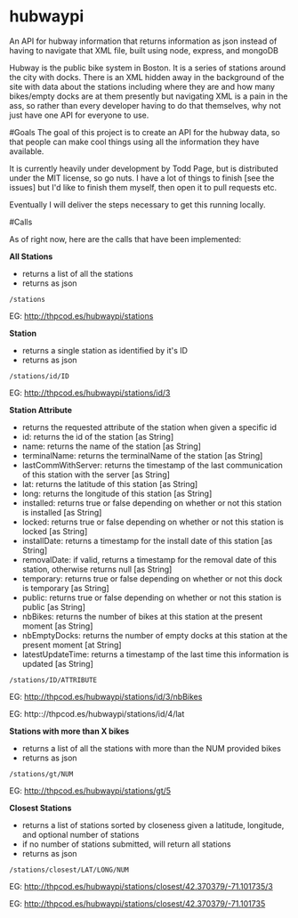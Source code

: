 hubwaypi
========

An API for hubway information that returns information as json instead of having to navigate that XML file, built using node, express, and mongoDB

Hubway is the public bike system in Boston.  It is a series of stations around the city with docks.  There is an XML hidden away in the background of the site with data about the stations including where they are and how many bikes/empty docks are at them presently but navigating XML is a pain in the ass, so rather than every developer having to do that themselves, why not just have one API for everyone to use.

#Goals
The goal of this project is to create an API for the hubway data, so that people can make cool things using all the information they have available.

It is currently heavily under development by Todd Page, but is distributed under the MIT license, so go nuts.  I have a lot of things to finish [see the issues] but I'd like to finish them myself, then open it to pull requests etc.

Eventually I will deliver the steps necessary to get this running locally.

#Calls

As of right now, here are the calls that have been implemented:

**All Stations**
- returns a list of all the stations
- returns as json
```
/stations
```
EG: http://thpcod.es/hubwaypi/stations

**Station**
- returns a single station as identified by it's ID
- returns as json
```
/stations/id/ID
```
EG: http://thpcod.es/hubwaypi/stations/id/3

**Station Attribute**
- returns the requested attribute of the station when given a specific id
- id: returns the id of the station [as String]
- name: returns the name of the station [as String]
- terminalName: returns the terminalName of the station [as String]
- lastCommWithServer: returns the timestamp of the last communication of this station with the server [as String]
- lat: returns the latitude of this station [as String]
- long: returns the longitude of this station [as String]
- installed: returns true or false depending on whether or not this station is installed [as String]
- locked: returns true or false depending on whether or not this station is locked [as String]
- installDate: returns a timestamp for the install date of this station [as String]
- removalDate: if valid, returns a timestamp for the removal date of this station, otherwise returns null [as String]
- temporary: returns true or false depending on whether or not this dock is temporary [as String]
- public: returns true or false depending on whether or not this station is public [as String]
- nbBikes: returns the number of bikes at this station at the present moment [as String]
- nbEmptyDocks: returns the number of empty docks at this station at the present moment [at String]
- latestUpdateTime: returns a timestamp of the last time this information is updated [as String]
```
/stations/ID/ATTRIBUTE
```
EG: http://thpcod.es/hubwaypi/stations/id/3/nbBikes

EG: http:://thpcod.es/hubwaypi/stations/id/4/lat

**Stations with more than X bikes**
- returns a list of all the stations with more than the NUM provided bikes
- returns as json
```
/stations/gt/NUM
```
EG: http://thpcod.es/hubwaypi/stations/gt/5

**Closest Stations**
- returns a list of stations sorted by closeness given a latitude, longitude, and optional number of stations
- if no number of stations submitted, will return all stations
- returns as json
```
/stations/closest/LAT/LONG/NUM
```
EG: http://thpcod.es/hubwaypi/stations/closest/42.370379/-71.101735/3

EG: http://thpcod.es/hubwaypi/stations/closest/42.370379/-71.101735